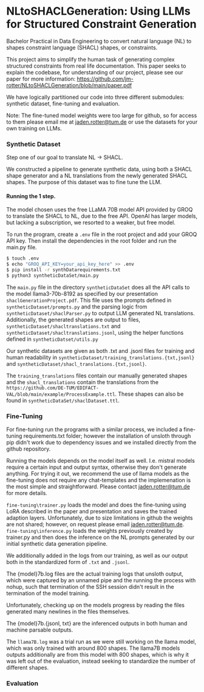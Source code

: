 # NLtoSHACLGeneration: Using LLMs for Structured Constraint Generation

Bachelor Practical in Data Engineering to convert natural language (NL) to shapes constraint language (SHACL) shapes, or constraints.

This project aims to simplify the human task of generating complex structured constraints from real life documentation.
This paper seeks to explain the codebase, for understanding of our project, please see our paper for more information: https://github.com/jm-rotter/NLtoSHACLGeneration/blob/main/paper.pdf


We have logically partitioned our code into three different submodules: synthetic dataset, fine-tuning and evaluation. 

Note: The fine-tuned model weights were too large for github, so for access to them please email me at jaden.rotter@tum.de or use the datasets for your own training on LLMs. 

### Synthetic Dataset

Step one of our goal to translate NL -> SHACL. 

We constructed a pipeline to generate synthetic data, using both a SHACL shape generator and a NL translations from the newly generated SHACL shapes.
The purpose of this dataset was to fine tune the LLM. 
#### Running the 1 step. 

The model chosen uses the free LLaMA 70B model API provided by GROQ to translate the SHACL to NL, due to the free API.
OpenAI has larger models, but lacking a subscription, we resorted to a weaker, but free model.

To run the program, create a `.env` file in the root project and add your GROQ API key. Then install the dependencies in the root folder and run the main.py file.

```bash
$ touch .env
$ echo "GROQ_API_KEY=your_api_key_here" >> .env 
$ pip install -r synthDatarequirements.txt
$ python3 syntheticDataSet/main.py 
```


The `main.py` file in the directory `syntheticDataSet` does all the API calls to the model llama3-70b-8192 as specified by our presentation `shaclGenerationProject.pdf`.
This file uses the prompts defined in `syntheticDataset/prompts.py` and the parsing logic from `syntheticDataset/shaclParser.py` to output LLM generated NL translations. 
Additionally, the generated shapes are output to files, `syntheticDataset/shacltranslations.txt` and `syntheticDataset/shacltranslations.jsonl`, using the helper functions defined in `syntheticDatset/utils.py`


Our synthetic datasets are given as both .txt and .jsonl files for training and human readability in `syntheticDataset/training_translations.{txt,jsonl}` and `syntheticDataset/shacl_translations.{txt,jsonl}`.

The `training_translations` files contain our manually generated shapes and the `shacl_translations` contain the translations from the `https://github.com/DE-TUM/EDIFACT-VAL/blob/main/example/ProcessExample.ttl`. 
These shapes can also be found in `syntheticDataSet/shaclDataset.ttl`.

        
### Fine-Tuning

For fine-tuning run the programs with a similar process, we included a fine-tuning requirements.txt folder; however the installation of unsloth through pip didn't work due to dependency issues and we installed directly from the github repository.

Running the models depends on the model itself as well. I.e. mistral models require a certain input and output syntax, otherwise they don't generate anything.
For trying it out, we recommend the use of llama models as the fine-tuning does not require any chat-templates and the implemenation is the most simple and straightforward. 
Please contact jaden.rotter@tum.de for more details.

`fine-tuning\trainer.py` loads the model and does the fine-tuning using LoRA described in the paper and presentation and saves the trained adaption layers.
Unfortunately, due to size limitations in github the weights are not shared; however, on request please email jaden.rotter@tum.de.
`fine-tuning\inference.py` loads the weights previously created by trainer.py and then does the inference on the NL prompts generated by our initial synthetic data generation pipeline. 

We additionally added in the logs from our training, as well as our output both in the standardized form of `.txt` and `.jsonl`.

The {model}7b.log files are the actual training logs that unsloth output, which were captured by an unnamed pipe and the running the process with nohup, such that termination of the SSH session didn't result in the termination of the model training. 

Unfortunately, checking up on the models progress by reading the files generated many newlines in the files themselves. 

The {model}7b.{jsonl, txt} are the inferenced outputs in both human and machine parsable outputs. 


The `llama7B.log` was a trial run as we were still working on the llama model, which was only trained with around 800 shapes. 
The llama7B models outputs additionally are from this model with 800 shapes, which is why it was left out of the evaluation, instead seeking to standardize the number of different shapes. 


### Evaluation

